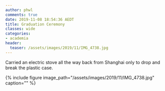 ```yaml
---
author: phwl
comments: true
date: 2019-11-08 18:54:36 AEDT
title: Graduation Ceremony
classes: wide
categories:
- academia
header:
  teaser: /assets/images/2019/11/IMG_4738.jpg
---
```


Carried an electric stove all the way back from Shanghai only to drop 
and break the plastic case.

{% include figure image_path="/assets/images/2019/11/IMG_4738.jpg" caption="" %}

